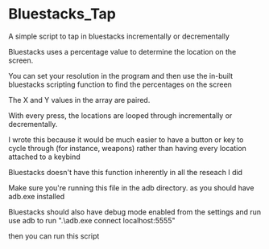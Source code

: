 # Bluestacks_Tap
 A simple script to tap in bluestacks incrementally or decrementally

 Bluestacks uses a percentage value to determine the location on the screen.

 You can set your resolution in the program and then use the in-built bluestacks scripting function to find the percentages on the screen

 The X and Y values in the array are paired.

 With every press, the locations are looped through incrementally or decrementally.

 I wrote this because it would be much easier to have a button or key to cycle through (for instance, weapons) rather than having every location attached to a keybind

 Bluestacks doesn't have this function inherently in all the reseach I did

 Make sure you're running this file in the adb directory. as you should have adb.exe installed

 Bluestacks should also have debug mode enabled from the settings and run use adb to run ".\adb.exe connect localhost:5555" 

then you can run this script
